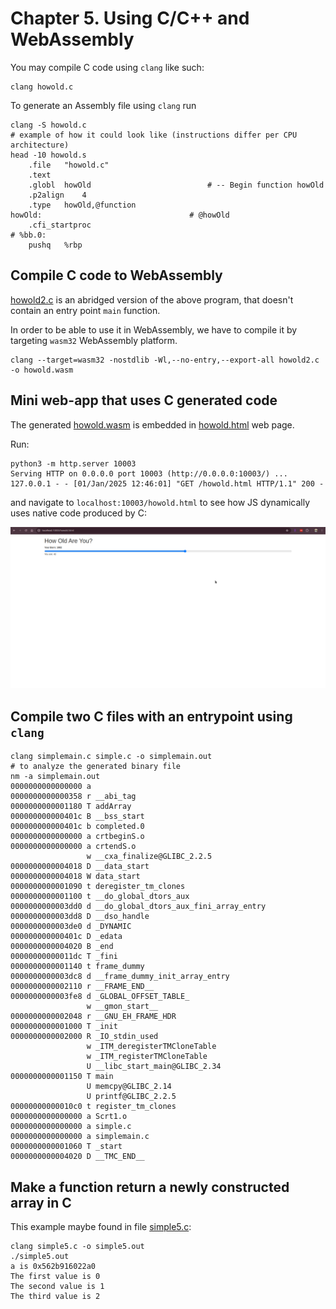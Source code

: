 # Chapter 5. Using C/C++ and WebAssembly

You may compile C code using `clang` like such:

```shell
clang howold.c
```

To generate an Assembly file using `clang` run

```shell
clang -S howold.c
# example of how it could look like (instructions differ per CPU architecture)
head -10 howold.s
	.file	"howold.c"
	.text
	.globl	howOld                          # -- Begin function howOld
	.p2align	4
	.type	howOld,@function
howOld:                                 # @howOld
	.cfi_startproc
# %bb.0:
	pushq	%rbp
```

## Compile C code to WebAssembly

[howold2.c](howold2.c) is an abridged version of the above program, that doesn't contain an entry point `main` function.

In order to be able to use it in WebAssembly, we have to compile it by targeting `wasm32` WebAssembly platform.

```shell
clang --target=wasm32 -nostdlib -Wl,--no-entry,--export-all howold2.c -o howold.wasm
```

## Mini web-app that uses C generated code

The generated [howold.wasm](howold.wasm) is embedded in [howold.html](howold.html) web page.

Run:

```shell
python3 -m http.server 10003
Serving HTTP on 0.0.0.0 port 10003 (http://0.0.0.0:10003/) ...
127.0.0.1 - - [01/Jan/2025 12:46:01] "GET /howold.html HTTP/1.1" 200 -
```

and navigate to `localhost:10003/howold.html` to see how JS dynamically uses native code produced by C:

![How old app](images/ch05_howold.png)

## Compile two C files with an entrypoint using `clang`

```shell
clang simplemain.c simple.c -o simplemain.out
# to analyze the generated binary file
nm -a simplemain.out
0000000000000000 a 
0000000000000358 r __abi_tag
0000000000001180 T addArray
000000000000401c B __bss_start
000000000000401c b completed.0
0000000000000000 a crtbeginS.o
0000000000000000 a crtendS.o
                 w __cxa_finalize@GLIBC_2.2.5
0000000000004018 D __data_start
0000000000004018 W data_start
0000000000001090 t deregister_tm_clones
0000000000001100 t __do_global_dtors_aux
0000000000003dd0 d __do_global_dtors_aux_fini_array_entry
0000000000003dd8 D __dso_handle
0000000000003de0 d _DYNAMIC
000000000000401c D _edata
0000000000004020 B _end
00000000000011dc T _fini
0000000000001140 t frame_dummy
0000000000003dc8 d __frame_dummy_init_array_entry
0000000000002110 r __FRAME_END__
0000000000003fe8 d _GLOBAL_OFFSET_TABLE_
                 w __gmon_start__
0000000000002048 r __GNU_EH_FRAME_HDR
0000000000001000 T _init
0000000000002000 R _IO_stdin_used
                 w _ITM_deregisterTMCloneTable
                 w _ITM_registerTMCloneTable
                 U __libc_start_main@GLIBC_2.34
0000000000001150 T main
                 U memcpy@GLIBC_2.14
                 U printf@GLIBC_2.2.5
00000000000010c0 t register_tm_clones
0000000000000000 a Scrt1.o
0000000000000000 a simple.c
0000000000000000 a simplemain.c
0000000000001060 T _start
0000000000004020 D __TMC_END__
```

## Make a function return a newly constructed array in C

This example maybe found in file [simple5.c](simple.c):

```shell
clang simple5.c -o simple5.out
./simple5.out
a is 0x562b916022a0
The first value is 0
The second value is 1
The third value is 2
```
